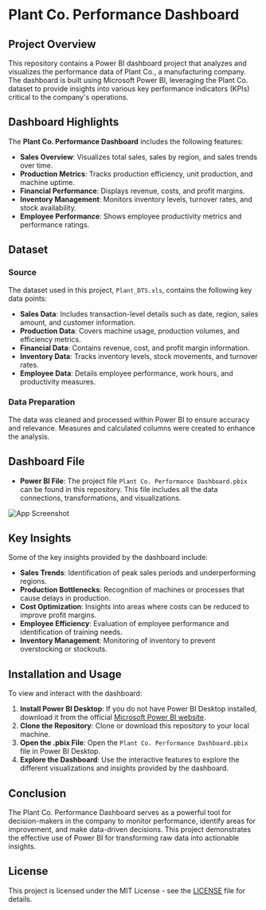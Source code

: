 # Plant Co. Performance Dashboard

## Project Overview

This repository contains a Power BI dashboard project that analyzes and visualizes the performance data of Plant Co., a manufacturing company. The dashboard is built using Microsoft Power BI, leveraging the Plant Co. dataset to provide insights into various key performance indicators (KPIs) critical to the company's operations.

## Dashboard Highlights

The **Plant Co. Performance Dashboard** includes the following features:

- **Sales Overview**: Visualizes total sales, sales by region, and sales trends over time.
- **Production Metrics**: Tracks production efficiency, unit production, and machine uptime.
- **Financial Performance**: Displays revenue, costs, and profit margins.
- **Inventory Management**: Monitors inventory levels, turnover rates, and stock availability.
- **Employee Performance**: Shows employee productivity metrics and performance ratings.

## Dataset

### Source

The dataset used in this project, `Plant_DTS.xls`, contains the following key data points:

- **Sales Data**: Includes transaction-level details such as date, region, sales amount, and customer information.
- **Production Data**: Covers machine usage, production volumes, and efficiency metrics.
- **Financial Data**: Contains revenue, cost, and profit margin information.
- **Inventory Data**: Tracks inventory levels, stock movements, and turnover rates.
- **Employee Data**: Details employee performance, work hours, and productivity measures.

### Data Preparation

The data was cleaned and processed within Power BI to ensure accuracy and relevance. Measures and calculated columns were created to enhance the analysis.

## Dashboard File

- **Power BI File**: The project file `Plant Co. Performance Dashboard.pbix` can be found in this repository. This file includes all the data connections, transformations, and visualizations.

![App Screenshot](https://i.postimg.cc/7hDbpsnc/Dashboard-pic.jpg)

## Key Insights

Some of the key insights provided by the dashboard include:

- **Sales Trends**: Identification of peak sales periods and underperforming regions.
- **Production Bottlenecks**: Recognition of machines or processes that cause delays in production.
- **Cost Optimization**: Insights into areas where costs can be reduced to improve profit margins.
- **Employee Efficiency**: Evaluation of employee performance and identification of training needs.
- **Inventory Management**: Monitoring of inventory to prevent overstocking or stockouts.

## Installation and Usage

To view and interact with the dashboard:

1. **Install Power BI Desktop**: If you do not have Power BI Desktop installed, download it from the official [Microsoft Power BI website](https://powerbi.microsoft.com/desktop/).
2. **Clone the Repository**: Clone or download this repository to your local machine.
3. **Open the .pbix File**: Open the `Plant Co. Performance Dashboard.pbix` file in Power BI Desktop.
4. **Explore the Dashboard**: Use the interactive features to explore the different visualizations and insights provided by the dashboard.

## Conclusion

The Plant Co. Performance Dashboard serves as a powerful tool for decision-makers in the company to monitor performance, identify areas for improvement, and make data-driven decisions. This project demonstrates the effective use of Power BI for transforming raw data into actionable insights.

## License

This project is licensed under the MIT License - see the [LICENSE](LICENSE) file for details.

